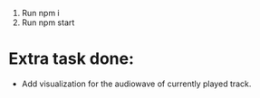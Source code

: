 1. Run npm i
2. Run npm start

# Extra task done:
- Add visualization for the audiowave of currently played track.